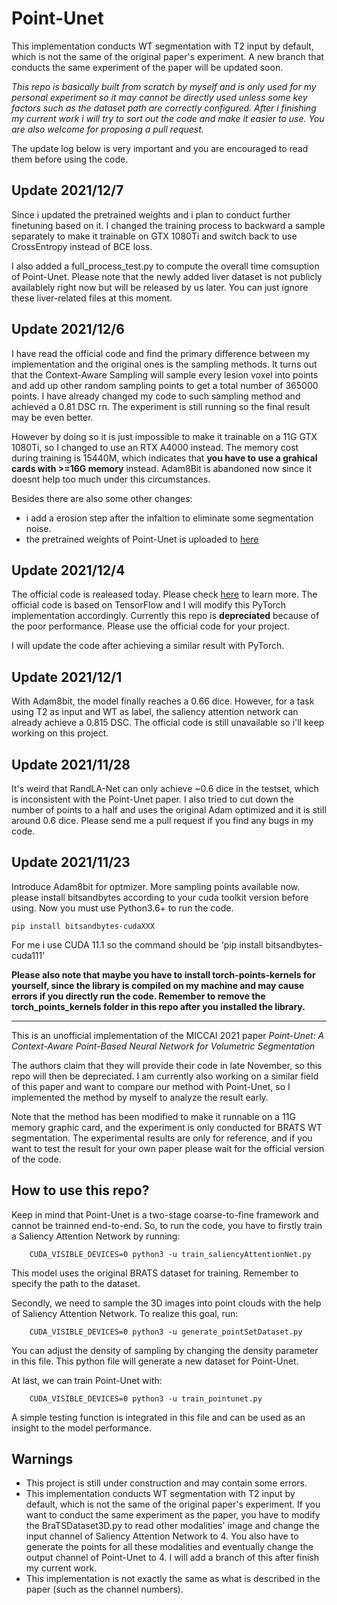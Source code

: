 # Point-Unet 

This implementation conducts WT segmentation with T2 input by default, which is not the same of the original paper's experiment. A new branch that conducts the same experiment of the paper will be updated soon.

*This repo is basically built from scratch by myself and is only used for my personal experiment so it may cannot be directly used unless some key factors such as the dataset path are correctly configured. After i finishing my current work i will try to sort out the code and make it easier to use. You are also welcome for proposing a pull request.* 

The update log below is very important and you are encouraged to read them before using the code.

## Update 2021/12/7

Since i updated the pretrained weights and i plan to conduct further finetuning based on it. I changed the training process to backward a sample separately to make it trainable on GTX 1080Ti and switch back to use CrossEntropy instead of BCE loss. 

I also added a full_process_test.py to compute the overall time comsuption of Point-Unet. Please note that the newly added liver dataset is not publicly availablely right now but will be released by us later. You can just ignore these liver-related files at this moment.

## Update 2021/12/6

I have read the official code and find the primary difference between my implementation and the original ones is the sampling methods. It turns out that the Context-Aware Sampling will sample every lesion voxel into points and add up other random sampling points to get a total number of 365000 points. I have already changed my code to such sampling method and achieved a 0.81 DSC rn. The experiment is still running so the final result may be even better.

However by doing so it is just impossible to make it trainable on a 11G GTX 1080Ti, so I changed to use an RTX A4000 instead. The memory cost during training is 15440M, which indicates that **you have to use a grahical cards with >=16G memory** instead. Adam8Bit is abandoned now since it doesnt help too much under this circumstances.

Besides there are also some other changes:
- i add a erosion step after the infaltion to eliminate some segmentation noise.
- the pretrained weights of Point-Unet is uploaded to [here](https://drive.google.com/file/d/1Ur-He3A7UwxqyBnthVTsIoyjUXPaH-PH/view?usp=sharing)

## Update 2021/12/4

The official code is realeased today. Please check [here](https://github.com/VinAIResearch/Point-Unet) to learn more. The official code is based on TensorFlow and I will modify this PyTorch implementation accordingly. Currently this repo is **depreciated** because of the poor performance. Please use the official code for your project. 

I will update the code after achieving a similar result with PyTorch.
 
## Update 2021/12/1

With Adam8bit, the model finally reaches a 0.66 dice. However, for a task using T2 as input and WT as label, the saliency attention network can already achieve a 0.815 DSC. The official code is still unavailable so i'll keep working on this project.

## Update 2021/11/28

It's weird that RandLA-Net can only achieve ~0.6 dice in the testset, which is inconsistent with the Point-Unet paper. I also tried to cut down the number of points to a half and uses the original Adam optimized and it is still around 0.6 dice. Please send me a pull request if you find any bugs in my code.

## Update 2021/11/23

Introduce Adam8bit for optmizer. More sampling points available now. please install bitsandbytes according to your cuda toolkit version before using. Now you must use Python3.6+ to run the code.

```
pip install bitsandbytes-cudaXXX
```

For me i use CUDA 11.1 so the command should be 'pip install bitsandbytes-cuda111'

**Please also note that maybe you have to install torch-points-kernels for yourself, since the library is compiled on my machine and may cause errors if you directly run the code. Remember to remove the torch_points_kernels folder in this repo after you installed the library.**

---

This is an unofficial implementation of the MICCAI 2021 paper *Point-Unet: A Context-Aware Point-Based Neural Network for Volumetric Segmentation*

The authors claim that they will provide their code in late November, so this repo will then be depreciated. I am currently also working on a similar field of this paper and want to compare our method with Point-Unet, so I implemented the method by myself to analyze the result early. 

Note that the method has been modified to make it runnable on a 11G memory graphic card, and the experiment is only conducted for BRATS WT segmentation. The experimental results are only for reference, and if you want to test the result for your own paper please wait for the official version of the code.

## How to use this repo?

Keep in mind that Point-Unet is a two-stage coarse-to-fine framework and cannot be trainned end-to-end. So, to run the code, you have to firstly train a Saliency Attention Network by running:

```
    CUDA_VISIBLE_DEVICES=0 python3 -u train_saliencyAttentionNet.py
```

This model uses the original BRATS dataset for training. Remember to specify the path to the dataset.

Secondly, we need to sample the 3D images into point clouds with the help of Saliency Attention Network. To realize this goal, run:

```
    CUDA_VISIBLE_DEVICES=0 python3 -u generate_pointSetDataset.py
```

You can adjust the density of sampling by changing the density parameter in this file. This python file will generate a new dataset for Point-Unet.

At last, we can train Point-Unet with:
```
    CUDA_VISIBLE_DEVICES=0 python3 -u train_pointunet.py
```

A simple testing function is integrated in this file and can be used as an insight to the model performance.

## Warnings

- This project is still under construction and may contain some errors.
- This implementation conducts WT segmentation with T2 input by default, which is not the same of the original paper's experiment. If you want to conduct the same experiment as the paper, you have to modify the BraTSDataset3D.py to read other modalities' image and change the input channel of Saliency Attention Network to 4. You also have to generate the points for all these modalities and eventually change the output channel of Point-Unet to 4. I will add a branch of this after finish my current work.
- This implementation is not exactly the same as what is described in the paper (such as the channel numbers).